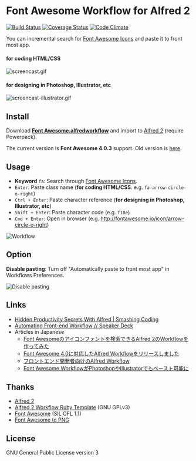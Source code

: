 # Font Awesome Workflow for Alfred 2

[![Build Status](https://travis-ci.org/ruedap/alfred2-font-awesome-workflow.png?branch=master)](https://travis-ci.org/ruedap/alfred2-font-awesome-workflow) [![Coverage Status](https://coveralls.io/repos/ruedap/alfred2-font-awesome-workflow/badge.png)](https://coveralls.io/r/ruedap/alfred2-font-awesome-workflow) [![Code Climate](https://codeclimate.com/github/ruedap/alfred2-font-awesome-workflow.png)](https://codeclimate.com/github/ruedap/alfred2-font-awesome-workflow)

You can incremental search for [Font Awesome Icons](http://fontawesome.io/icons/) and paste it to front most app.

#### for coding HTML/CSS
![screencast.gif](https://github.com/ruedap/alfred2-font-awesome-workflow/raw/master/screenshots/screencast.gif)

#### for designing in Photoshop, Illustrator, etc
![screencast-illustrator.gif](https://github.com/ruedap/alfred2-font-awesome-workflow/raw/master/screenshots/screencast-illustrator.gif)


## Install

Download **[Font Awesome.alfredworkflow](https://github.com/ruedap/alfred2-font-awesome-workflow/raw/master/Font%20Awesome.alfredworkflow)** and import to [Alfred 2](http://www.alfredapp.com/) (require Powerpack).

The current version is **Font Awesome 4.0.3** support. Old version is [here](https://github.com/ruedap/alfred2-font-awesome-workflow/blob/master/CHANGELOG.md).


## Usage

- **Keyword** `fa`: Search through [Font Awesome Icons](http://fontawesome.io/icons/).
- `Enter`: Paste class name (**for coding HTML/CSS**. e.g. `fa-arrow-circle-o-right`)
- `Ctrl + Enter`: Paste character reference (**for designing in Photoshop, Illustrator, etc**)
- `Shift + Enter`: Paste character code (e.g. `f18e`)
- `Cmd + Enter`: Open in browser (e.g. <http://fontawesome.io/icon/arrow-circle-o-right>)

![Workflow](https://github.com/ruedap/alfred2-font-awesome-workflow/raw/master/screenshots/workflow.png)


## Option

**Disable pasting**: Turn off "Automatically paste to front most app" in Workflows Preferences.

![Disable pasting](https://github.com/ruedap/alfred2-font-awesome-workflow/raw/master/screenshots/option-disable-pasting.png)


## Links

- [Hidden Productivity Secrets With Alfred | Smashing Coding](http://coding.smashingmagazine.com/2013/10/25/hidden-productivity-secrets-with-alfred/)
- [Automating Front-end Workflow // Speaker Deck](https://speakerdeck.com/addyosmani/automating-front-end-workflow)
- Articles in Japanese
    - [Font Awesomeのアイコンフォントを検索できるAlfred 2のWorkflowを作ってみた](http://blog.ruedap.com/2013/08/07/alfred2-font-awesome-workflow)
    - [Font Awesome 4.0に対応したAlfred Workflowをリリースしました](http://blog.ruedap.com/2013/10/25/alfred-workflow-for-font-awesome-4)
    - [フロントエンド開発者向けのAlfred Workflow](http://blog.ruedap.com/2013/10/30/alfred-workflow-for-front-end-developers)
    - [Font Awesome WorkflowがPhotoshopやIllustratorでもペースト可能に](http://blog.ruedap.com/2013/11/18/font-awesome-workflow-for-web-designers)


## Thanks

- [Alfred 2](http://www.alfredapp.com/)
- [Alfred 2 Workflow Ruby Template](https://github.com/zhaocai/alfred2-ruby-template) (GNU GPLv3)
- [Font Awesome](http://fontawesome.io/) (SIL OFL 1.1)
- [Font Awesome to PNG](https://github.com/odyniec/font-awesome-to-png)


## License

GNU General Public License version 3


